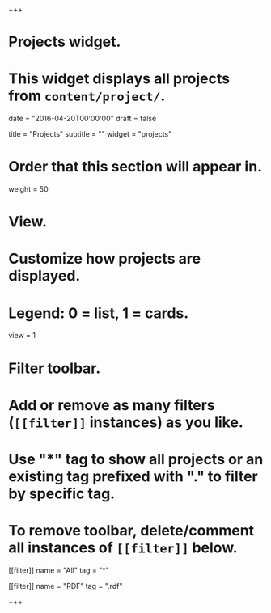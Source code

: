 +++
# Projects widget.
# This widget displays all projects from `content/project/`.

date = "2016-04-20T00:00:00"
draft = false

title = "Projects"
subtitle = ""
widget = "projects"

# Order that this section will appear in.
weight = 50

# View.
# Customize how projects are displayed.
# Legend: 0 = list, 1 = cards.
view = 1

# Filter toolbar.
# Add or remove as many filters (`[[filter]]` instances) as you like.
# Use "*" tag to show all projects or an existing tag prefixed with "." to filter by specific tag.
# To remove toolbar, delete/comment all instances of `[[filter]]` below.
[[filter]]
  name = "All"
  tag = "*"

[[filter]]
  name = "RDF"
  tag = ".rdf"
  
+++

